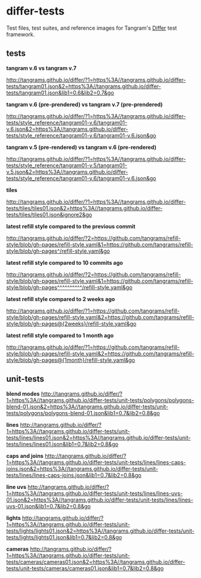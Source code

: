 # differ-tests
Test files, test suites, and reference images for Tangram's [Differ](http://github.com/tangrams/differ) test framework.

## tests

**tangram v.6 vs tangram v.7**

http://tangrams.github.io/differ/?1=https%3A//tangrams.github.io/differ-tests/tangram01.json&2=https%3A//tangrams.github.io/differ-tests/tangram01.json&lib1=0.6&lib2=0.7&go

**tangram v.6 (pre-prendered) vs tangram v.7 (pre-prendered)**

http://tangrams.github.io/differ/?1=https%3A//tangrams.github.io/differ-tests/style_reference/tangram01-v.6/tangram01-v.6.json&2=https%3A//tangrams.github.io/differ-tests/style_reference/tangram01-v.6/tangram01-v.6.json&go

**tangram v.5 (pre-rendered) vs tangram v.6 (pre-rendered)**

http://tangrams.github.io/differ/?1=https%3A//tangrams.github.io/differ-tests/style_reference/tangram01-v.5/tangram01-v.5.json&2=https%3A//tangrams.github.io/differ-tests/style_reference/tangram01-v.6/tangram01-v.6.json&go

**tiles**

http://tangrams.github.io/differ/?1=https%3A//tangrams.github.io/differ-tests/tiles/tiles01.json&2=https%3A//tangrams.github.io/differ-tests/tiles/tiles01.json&ignore2&go

**latest refill style compared to the previous commit**

http://tangrams.github.io/differ/?2=https://github.com/tangrams/refill-style/blob/gh-pages/refill-style.yaml&1=https://github.com/tangrams/refill-style/blob/gh-pages^/refill-style.yaml&go

**latest refill style compared to 10 commits ago**

http://tangrams.github.io/differ/?2=https://github.com/tangrams/refill-style/blob/gh-pages/refill-style.yaml&1=https://github.com/tangrams/refill-style/blob/gh-pages^^^^^^^^^^/refill-style.yaml&go

**latest refill style compared to 2 weeks ago**

http://tangrams.github.io/differ/?1=https://github.com/tangrams/refill-style/blob/gh-pages/refill-style.yaml&2=https://github.com/tangrams/refill-style/blob/gh-pages@{2weeks}/refill-style.yaml&go

**latest refill style compared to 1 month ago**

http://tangrams.github.io/differ/?1=https://github.com/tangrams/refill-style/blob/gh-pages/refill-style.yaml&2=https://github.com/tangrams/refill-style/blob/gh-pages@{1month}/refill-style.yaml&go

## unit-tests

**blend modes**
http://tangrams.github.io/differ/?1=https%3A//tangrams.github.io/differ-tests/unit-tests/polygons/polygons-blend-01.json&2=https%3A//tangrams.github.io/differ-tests/unit-tests/polygons/polygons-blend-01.json&lib1=0.7&lib2=0.8&go

**lines**
http://tangrams.github.io/differ/?1=https%3A//tangrams.github.io/differ-tests/unit-tests/lines/lines01.json&2=https%3A//tangrams.github.io/differ-tests/unit-tests/lines/lines01.json&lib1=0.7&lib2=0.8&go

**caps and joins**
http://tangrams.github.io/differ/?1=https%3A//tangrams.github.io/differ-tests/unit-tests/lines/lines-caps-joins.json&2=https%3A//tangrams.github.io/differ-tests/unit-tests/lines/lines-caps-joins.json&lib1=0.7&lib2=0.8&go

**line uvs**
http://tangrams.github.io/differ/?1=https%3A//tangrams.github.io/differ-tests/unit-tests/lines/lines-uvs-01.json&2=https%3A//tangrams.github.io/differ-tests/unit-tests/lines/lines-uvs-01.json&lib1=0.7&lib2=0.8&go

**lights**
http://tangrams.github.io/differ/?1=https%3A//tangrams.github.io/differ-tests/unit-tests/lights/lights01.json&2=https%3A//tangrams.github.io/differ-tests/unit-tests/lights/lights01.json&lib1=0.7&lib2=0.8&go

**cameras**
http://tangrams.github.io/differ/?1=https%3A//tangrams.github.io/differ-tests/unit-tests/cameras/cameras01.json&2=https%3A//tangrams.github.io/differ-tests/unit-tests/cameras/cameras01.json&lib1=0.7&lib2=0.8&go
